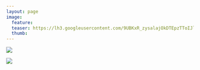 ```yaml
---
layout: page
image:
  feature:
  teaser: https://lh3.googleusercontent.com/9UBKxR_zysalajOkDTEpzTToIJl-HVl0Muz0WG0VNvk=w245
  thumb:
---
```


![](https://lh3.googleusercontent.com/GrWeuwZd6KKR9d1qwT7y5EdDn-fL_vt-Elbpo1m1MOI=w800)

![](https://lh3.googleusercontent.com/2r6tWM7ejN4VPN99HQH5xxqJz6oG2471lNH5Rbzcoos=w800)

